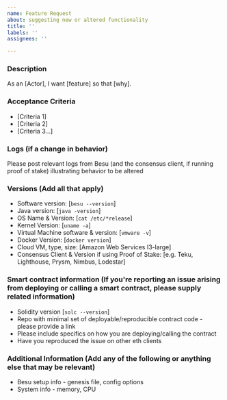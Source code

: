 ```yaml
---
name: Feature Request
about: suggesting new or altered functionality
title: ''
labels: ''
assignees: ''

---
```


<!-- Have you done the following? -->
<!--   * read the Code of Conduct? By filing an Issue, you are expected to -->  
<!--     comply with it, including treating everyone with respect: -->
<!--     https://github.com/hyperledger/besu/blob/main/CODE_OF_CONDUCT.md -->
<!--   * Duplicate Issue check:  https://github.com/search?q=+is%3Aissue+repo%3Ahyperledger/Besu -->

### Description
As an [Actor], I want [feature] so that [why].

### Acceptance Criteria
* [Criteria 1]
* [Criteria 2]
* [Criteria 3...]

### Logs (if a change in behavior)
Please post relevant logs from Besu (and the consensus client, if running proof of stake) illustrating behavior to be altered

### Versions (Add all that apply)
* Software version: [`besu --version`]
* Java version: [`java -version`]
* OS Name & Version: [`cat /etc/*release`]
* Kernel Version: [`uname -a`]
* Virtual Machine software & version: [`vmware -v`]
* Docker Version: [`docker version`]
* Cloud VM, type, size: [Amazon Web Services I3-large]
* Consensus Client & Version if using Proof of Stake: [e.g. Teku, Lighthouse, Prysm, Nimbus, Lodestar]

### Smart contract information (If you're reporting an issue arising from deploying or calling a smart contract, please supply related information)
* Solidity version [`solc --version`]
* Repo with minimal set of deployable/reproducible contract code - please provide a link
* Please include specifics on how you are deploying/calling the contract
* Have you reproduced the issue on other eth clients

### Additional Information (Add any of the following or anything else that may be relevant)
* Besu setup info - genesis file, config options
* System info - memory, CPU